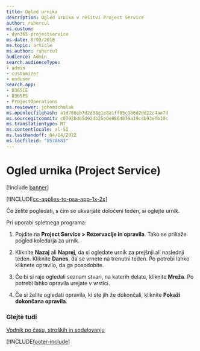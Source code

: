 ```yaml
---
title: Ogled urnika
description: Ogled urnika v rešitvi Project Service
author: ruhercul
ms.custom:
- dyn365-projectservice
ms.date: 8/03/2018
ms.topic: article
ms.author: ruhercul
audience: Admin
search.audienceType:
- admin
- customizer
- enduser
search.app:
- D365CE
- D365PS
- ProjectOperations
ms.reviewer: johnmichalak
ms.openlocfilehash: a1d786eb7d2d38e1e8a1ff05c9b6d2dd22c4aa7d
ms.sourcegitcommit: c0792bd65d92db25e0e8864879a19c4b93efb10c
ms.translationtype: MT
ms.contentlocale: sl-SI
ms.lasthandoff: 04/14/2022
ms.locfileid: "8578683"
---
```

# <a name="view-your-schedule-project-service"></a>Ogled urnika (Project Service)

[!include [banner](../includes/psa-now-project-operations.md)]

[!INCLUDE[cc-applies-to-psa-app-1x-2x](../includes/cc-applies-to-psa-app-1x-2x.md)]

Če želite pogledati, s čim se ukvarjate določeni teden, si oglejte urnik.  
  
 Pri uporabi spletnega programa:  
  
1.  Pojdite na **Project Service > Rezervacije in opravila**. Tako se prikaže pogled koledarja za urnik.  
  
2.  Kliknite **Nazaj** ali **Naprej**, da si ogledate urnik za prejšnji ali naslednji teden. Kliknite **Danes**, da se vrnete na trenutni teden. Po potrebi lahko kliknete opravilo, da ga posodobite.  
  
3.  Če bi si raje ogledali seznam stvari, na katerih delate, kliknite **Mreža**. Po potrebi lahko opravila urejate v vrstici.  
  
4.  Če si želite ogledati opravila, ki ste jih že dokončali, kliknite **Pokaži dokončana opravila**.  
  
### <a name="see-also"></a>Glejte tudi  
 [Vodnik po času, stroških in sodelovanju](../psa/time-expense-collaboration-guide.md)


[!INCLUDE[footer-include](../includes/footer-banner.md)]
